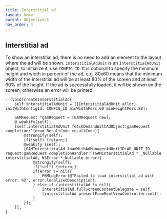 ```yaml
---
title: Interstitial ad
layout: home
parent: Objective-C
nav_order: 4
---
```



## Interstitial ad
To show an interstitial ad, there is no need to add an element to the layout where the ad will be shown. `interstitialAdUnit` is an `InterstitialAdUnit` object; to initialize it, use `CONFIG_ID`. It is optional to specify the minimum height and width in percent of the ad, e.g. 80x60 means that the minimum width of the interstitial ad will be at least 80% of the screen and at least 60% of the height. If the ad is successfully loaded, it will be shown on the screen, otherwise an error will be printed.
```objc
- (void)createInterstitialAd{
    self.interstitialAdUnit = [[InterstitialAdUnit alloc] initWithConfigId: CONFIG_ID minWidthPerc:60 minHeightPerc:80];
    
    GAMRequest *gamRequest = [GAMRequest new];
    @ weakify(self);
    [self.interstitialAdUnit fetchDemandWithAdObject:gamRequest completion:^(enum ResultCode resultCode){
        @strongify(self);
        if(!self) {return;}
        @weakify (self);
        [GAMInterstitialAd loadWithAdManagerAdUnitID:AD_UNIT_ID request:gamRequest completionHandler:^(GAMInterstitialAd * _Nullable interstitialAd, NSError *_Nullable error){
            @strongify(self);
            if(!self) {return;}
            if(error != nil){
                PBMLogError(@"Failed to load interstitial ad with error: %@", error.localizedDescription);
            } else if (interstitialAd != nil){
                interstitialAd.fullScreenContentDelegate = self;
                [interstitialAd presentFromRootViewController:self];
            }
        }];
    }];
}
```
